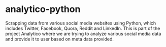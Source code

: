 # analytico-python
Scrapping data from various social media websites using Python, which includes Twitter, Facebook, Quora, Reddit and LinkedIn. This is part of the project Analytico where we are trying to analyze various social media data and provide it to user based on meta data provided.
